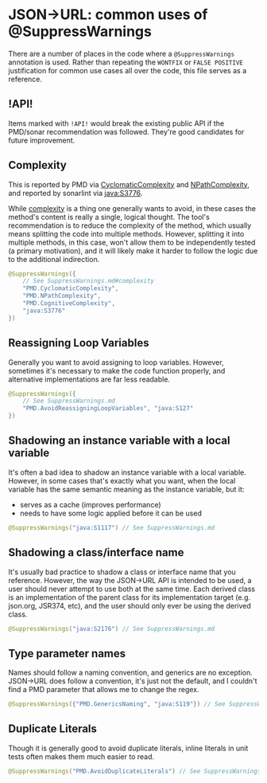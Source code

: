 # JSON&#x2192;URL: common uses of @SuppressWarnings

There are a number of places in the code where a `@SuppressWarnings`
annotation is used. Rather than repeating the `WONTFIX` or `FALSE POSITIVE`
justification for common use cases all over the code, this file serves as a
reference.

## !API!
Items marked with `!API!` would break the existing public API if the
PMD/sonar recommendation was followed. They're good candidates for future
improvement.

## Complexity

This is reported by PMD via
[CyclomaticComplexity](https://pmd.github.io/pmd/pmd_rules_java_design.html#cyclomaticcomplexity)
and
[NPathComplexity](https://pmd.github.io/pmd/pmd_rules_java_design.html#npathcomplexity),
and
reported by sonarlint via
[java:S3776](https://rules.sonarsource.com/c/RSPEC-3776).

While
[complexity](https://en.wikipedia.org/wiki/Cyclomatic_complexity)
is a thing one generally wants to avoid, in these cases the method's content is
really a single, logical thought. The tool's recommendation is to reduce the
complexity of the method, which usually means splitting the code into multiple
methods. However, splitting it into multiple methods, in this case, won't
allow them to be independently tested (a primary motivation), and it will likely
make it harder to follow the logic due to the additional indirection.

```java
@SuppressWarnings({
    // See SuppressWarnings.md#complexity
    "PMD.CyclomaticComplexity",
    "PMD.NPathComplexity",
    "PMD.CognitiveComplexity",
    "java:S3776"
})
```

## Reassigning Loop Variables

Generally you want to avoid assigning to loop variables. However, sometimes it's
necessary to make the code function properly, and alternative implementations
are far less readable.

```java
@SuppressWarnings({
    // See SuppressWarnings.md
    "PMD.AvoidReassigningLoopVariables", "java:S127"
})
```
## Shadowing an instance variable with a local variable

It's often a bad idea to shadow an instance variable with a local variable.
However, in some cases that's exactly what you want, when the local variable
has the same semantic meaning as the instance variable, but it:

* serves as a cache (improves performance)
* needs to have some logic applied before it can be used

```java
@SuppressWarnings("java:S1117") // See SuppressWarnings.md
```

## Shadowing a class/interface name

It's usually bad practice to shadow a class or interface name that you
reference. However, the way the JSON&#x2192;URL API is intended to be used, a
user should never attempt to use both at the same time. Each derived class is
an implementation of the parent class for its implementation target (e.g.
json.org, JSR374, etc), and the user should only ever be using the derived
class.

```java
@SuppressWarnings("java:S2176") // See SuppressWarnings.md
```

## Type parameter names

Names should follow a naming convention, and generics are no exception.
JSON&#x2192;URL does follow a convention, it's just not the default, and I
couldn't find a PMD parameter that allows me to change the regex.

```java
@SuppressWarnings({"PMD.GenericsNaming", "java:S119"}) // See SuppressWarnings.md
```
## Duplicate Literals

Though it is generally good to avoid duplicate literals, inline literals in
unit tests often makes them much easier to read.

```java
@SuppressWarnings("PMD.AvoidDuplicateLiterals") // See SuppressWarnings.md
```
